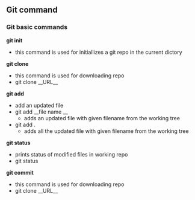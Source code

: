 <h2> Git command</h2>
<h3> Git basic commands </h3>
<b>git init</b>
  <ul>
    <li> this command is used for initiallizes a git repo in the current dictory</li>
  </ul>
<b>git clone</b>
  <ul>
    <li> this command is used for downloading repo</li>
    <li> git clone __URL__ </li>
  </ul>
 <b>git add</b>
  <ul>
    <li> add an updated file
    <li> git add __file name __
      <ul>
          <li> adds an updated file with given filename from the working tree </li>
      </ul>
    </li>
     <li> git add .
      <ul>
          <li> adds all the updated file with given filename from the working tree </li>
      </ul>
    </li>
  </ul>  
  <b>git status</b>
  <ul>
    <li> prints status of modified files in working repo</li>
    <li> git status</li>
  </ul>
  <b>git commit</b>
  <ul>
    <li> this command is used for downloading repo</li>
    <li> git clone __URL__ </li>
  </ul>
